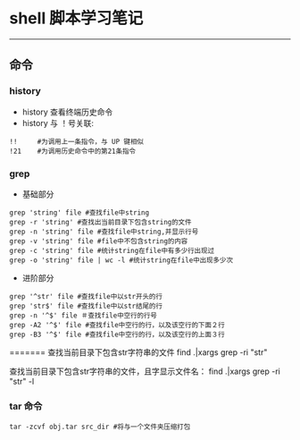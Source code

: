 # shell 脚本学习笔记
---
## 命令
### history
* history 查看终端历史命令
* history 与 ！号关联:
```     
!!     #为调用上一条指令，与 UP 键相似  
!21    #为调用历史命令中的第21条指令
```
### grep
* 基础部分
```
grep 'string' file #查找file中string   
grep -r 'string' #查找出当前目录下包含string的文件
grep -n 'string' file #查找file中string,并显示行号
grep -v 'string' file #file中不包含string的内容
grep -c 'string' file #统计string在file中有多少行出现过  
grep -o 'string' file | wc -l #统计string在file中出现多少次
```
* 进阶部分
```
grep '^str' file #查找file中以str开头的行
grep 'str$' file #查找file中以str结尾的行
grep -n '^$' file ＃查找file中空行的行号  
grep -A2 '^$' file #查找file中空行的行，以及该空行的下面２行 
grep -B3 '^$' file #查找file中空行的行，以及该空行的上面３行
```
=======
查找当前目录下包含str字符串的文件
find .|xargs grep -ri "str"

查找当前目录下包含str字符串的文件，且字显示文件名：
find .|xargs grep -ri "str" -l


### tar 命令  
`tar -zcvf obj.tar src_dir #将与一个文件夹压缩打包`
